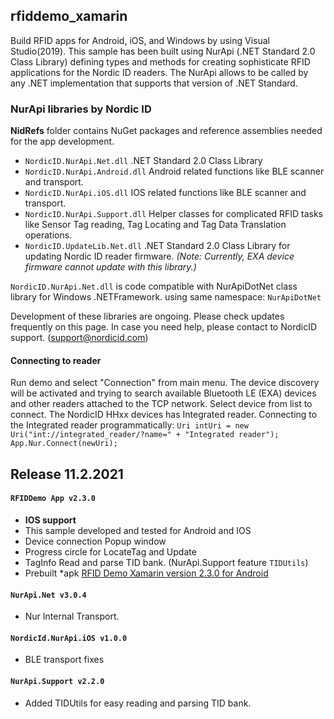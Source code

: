 ## rfiddemo_xamarin
Build RFID apps for Android, iOS, and Windows by using Visual Studio(2019). This sample has been built using NurApi (.NET Standard 2.0 Class Library) defining types and methods for creating sophisticate RFID applications for the Nordic ID readers. The NurApi allows to be called by any .NET implementation that supports that version of .NET Standard.
  
### NurApi libraries by Nordic ID
**NidRefs** folder contains NuGet packages and reference assemblies needed for the app development.
 
- `NordicID.NurApi.Net.dll` .NET Standard 2.0 Class Library
- `NordicID.NurApi.Android.dll` Android related functions like BLE scanner and transport.
- `NordicID.NurApi.iOS.dll` IOS related functions like BLE scanner and transport.
- `NordicID.NurApi.Support.dll` Helper classes for complicated RFID tasks like Sensor Tag reading, Tag Locating and Tag Data Translation operations.
- `NordicID.UpdateLib.Net.dll` .NET Standard 2.0 Class Library for updating Nordic ID reader firmware. *(Note: Currently,  EXA device firmware cannot update with this library.)*

`NordicID.NurApi.Net.dll` is code compatible with NurApiDotNet class library for Windows .NETFramework. using same namespace: `NurApiDotNet`

Development of these libraries  are ongoing. Please check updates frequently on this page. In case you need help, please contact to NordicID support. (support@nordicid.com)
####  Connecting to reader
Run demo and select "Connection" from main menu. The device discovery will be activated and trying to search available Bluetooth LE (EXA) devices and other readers attached to the TCP network. Select device from list to connect. The NordicID HHxx devices has Integrated reader. Connecting to the Integrated reader programmatically:
`Uri intUri = new Uri("int://integrated_reader/?name=" + "Integrated reader");
App.Nur.Connect(newUri);`

## Release 11.2.2021
#### `RFIDDemo App v2.3.0`
 - **IOS support**
- This sample developed and tested for Android and IOS
- Device connection Popup window
- Progress circle for LocateTag and Update
- TagInfo Read and parse TID bank. (NurApi.Support feature `TIDUtils`)
 - Prebuilt *apk [RFID Demo Xamarin version 2.3.0 for Android](https://github.com/NordicID/rfiddemo_xamarin/releases/tag/v2.3.0)
#### `NurApi.Net v3.0.4`
 - Nur Internal Transport.
  #### `NordicId.NurApi.iOS v1.0.0`
  - BLE transport fixes
#### `NurApi.Support v2.2.0`
- Added TIDUtils for easy reading and parsing TID bank.

